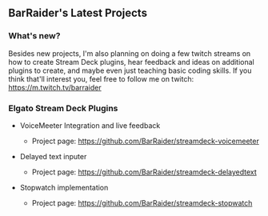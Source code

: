 ## BarRaider's Latest Projects

### What's new?
Besides new projects, I'm also planning on  doing a few twitch streams on how to create Stream Deck plugins, hear feedback and ideas on additional plugins to create, and maybe even just teaching basic coding skills. If you think that'll interest you, feel free to follow me on twitch: https://m.twitch.tv/barraider


### Elgato Stream Deck Plugins

* VoiceMeeter Integration and live feedback
	* Project page: https://github.com/BarRaider/streamdeck-voicemeeter
	
* Delayed text inputer
	* Project page: https://github.com/BarRaider/streamdeck-delayedtext
	
* Stopwatch implementation
	* Project page: https://github.com/BarRaider/streamdeck-stopwatch
	

